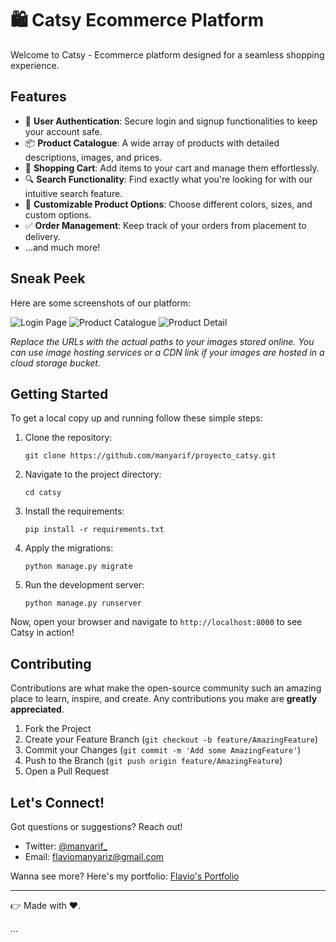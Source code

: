 # 🛍️ Catsy Ecommerce Platform

Welcome to Catsy - Ecommerce platform designed for a seamless shopping experience. 

## Features

- 👤 **User Authentication**: Secure login and signup functionalities to keep your account safe.
- 📦 **Product Catalogue**: A wide array of products with detailed descriptions, images, and prices.
- 🛒 **Shopping Cart**: Add items to your cart and manage them effortlessly.
- 🔍 **Search Functionality**: Find exactly what you're looking for with our intuitive search feature.
- 🎨 **Customizable Product Options**: Choose different colors, sizes, and custom options.
- ✅ **Order Management**: Keep track of your orders from placement to delivery.
- ...and much more!

## Sneak Peek

Here are some screenshots of our platform:

![Login Page](url-to-login-page-image)
![Product Catalogue](url-to-catalogue-page-image)
![Product Detail](url-to-product-detail-image)

*Replace the URLs with the actual paths to your images stored online. You can use image hosting services or a CDN link if your images are hosted in a cloud storage bucket.*

## Getting Started

To get a local copy up and running follow these simple steps:

1. Clone the repository:
   ```
   git clone https://github.com/manyarif/proyecto_catsy.git
   ```
2. Navigate to the project directory:
   ```
   cd catsy
   ```
3. Install the requirements:
   ```
   pip install -r requirements.txt
   ```
4. Apply the migrations:
   ```
   python manage.py migrate
   ```
5. Run the development server:
   ```
   python manage.py runserver
   ```

Now, open your browser and navigate to `http://localhost:8000` to see Catsy in action!

## Contributing

Contributions are what make the open-source community such an amazing place to learn, inspire, and create. Any contributions you make are **greatly appreciated**.

1. Fork the Project
2. Create your Feature Branch (`git checkout -b feature/AmazingFeature`)
3. Commit your Changes (`git commit -m 'Add some AmazingFeature'`)
4. Push to the Branch (`git push origin feature/AmazingFeature`)
5. Open a Pull Request


## Let's Connect!

Got questions or suggestions? Reach out!

- Twitter: [@manyarif_](https://twitter.com/manyarif_)
- Email: [flaviomanyariz@gmail.com](mailto:flaviomanyariz@gmail.com)

Wanna see more? Here's my portfolio: [Flavio's Portfolio](link-to-your-portfolio)

---

👉 Made with ❤️.

...



